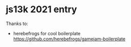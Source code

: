 # js13k 2021 entry

Thanks to:
* herebefrogs for cool boilerplate https://github.com/herebefrogs/gamejam-boilerplate